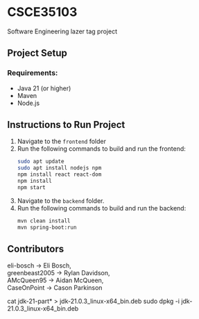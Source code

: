 # CSCE35103

Software Engineering lazer tag project

## Project Setup

### Requirements:

- Java 21 (or higher)
- Maven
- Node.js

## Instructions to Run Project

1. Navigate to the `frontend` folder
2. Run the following commands to build and run the frontend:
   ```bash
   sudo apt update
   sudo apt install nodejs npm
   npm install react react-dom
   npm install
   npm start
   ```
3. Navigate to the `backend` folder.
4. Run the following commands to build and run the backend:
   ```bash
   mvn clean install
   mvn spring-boot:run
   ```

## Contributors

eli-bosch -> Eli Bosch,<br>
greenbeast2005 -> Rylan Davidson,<br>
AMcQueen95 -> Aidan McQueen,<br>
CaseOnPoint -> Cason Parkinson

cat jdk-21-part\* > jdk-21.0.3_linux-x64_bin.deb
sudo dpkg -i jdk-21.0.3_linux-x64_bin.deb
